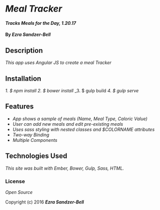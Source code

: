 # _Meal Tracker_

#### _Tracks Meals for the Day, 1.20.17_

#### By _**Ezra Sandzer-Bell**_

## Description

_This app uses Angular JS to create a meal Tracker_

## Installation

_1. $ npm install_
_2. $ bower install_
_3. $ gulp build
_4. $ gulp serve_

## Features

* _App shows a sample of meals (Name, Meal Type, Caloric Value)_
* _User can add new meals and edit pre-existing meals_
* _Uses sass styling with nested classes and $COLORNAME attributes_
* _Two-way Binding_
* _Multiple Components_

## Technologies Used

_This site was built with Ember, Bower, Gulp, Sass, HTML._

### License

*Open Source*

Copyright (c) 2016 **_Ezra Sandzer-Bell_**
